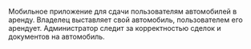 Мобильное приложение для сдачи пользователям автомобилей в аренду. Владелец выставляет свой автомобиль, пользователем его арендует. Администратор следит за корректностью сделок и документов на автомобиль.